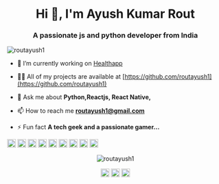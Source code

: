 <h1 align="center">Hi 👋, I'm Ayush Kumar Rout</h1>
<h3 align="center">A passionate js and python developer from India</h3>
<p align="left"> <img src="https://komarev.com/ghpvc/?username=routayush1" alt="routayush1" /> </p>

- 🔭 I’m currently working on [Healthapp](https://github.com/gauravdh9/healthapp)

- 👨‍💻 All of my projects are available at [https://github.com/routayush1](https://github.com/routayush1)

- 💬 Ask me about **Python,Reactjs, React Native,**

- 📫 How to reach me **routayush1@gmail.com**

- ⚡ Fun fact **A tech geek and a passionate gamer...**

<p align="left"><img src="https://konpa.github.io/devicon/devicon.git/icons/react/react-original-wordmark.svg" alt="react" width="20" height="20"/> <img src="https://konpa.github.io/devicon/devicon.git/icons/css3/css3-original-wordmark.svg" alt="css3" width="20" height="20"/> <img src="https://konpa.github.io/devicon/devicon.git/icons/django/django-original.svg" alt="django" width="20" height="20"/> <img src="https://konpa.github.io/devicon/devicon.git/icons/html5/html5-original-wordmark.svg" alt="html5" width="20" height="20"/> <img src="https://konpa.github.io/devicon/devicon.git/icons/javascript/javascript-original.svg" alt="javascript" width="20" height="20"/> <img src="https://konpa.github.io/devicon/devicon.git/icons/mongodb/mongodb-original-wordmark.svg" alt="mongodb" width="20" height="20"/> <img src="https://konpa.github.io/devicon/devicon.git/icons/mysql/mysql-original-wordmark.svg" alt="mysql" width="20" height="20"/> <img src="https://konpa.github.io/devicon/devicon.git/icons/nodejs/nodejs-original-wordmark.svg" alt="nodejs" width="20" height="20"/> <img src="https://konpa.github.io/devicon/devicon.git/icons/python/python-original-wordmark.svg" alt="python" width="20" height="20"/></p><p align="center"> <img src="https://github-readme-stats.vercel.app/api?username=routayush1&show_icons=true" alt="routayush1" /> </p>

<p align="center">
<a href="https://twitter.com/AyushRout7" target="blank"><img align="center" src="https://cdn.jsdelivr.net/npm/simple-icons@3.0.1/icons/twitter.svg" alt="AyushRout07" height="20" width="20" /></a>
<a href="https://linkedin.com/in/ayushrout" target="blank"><img align="center" src="https://cdn.jsdelivr.net/npm/simple-icons@3.0.1/icons/linkedin.svg" alt="ayushrout" height="20" width="20" /></a>
<a href="https://instagram.com/they_call_me_ayush" target="blank"><img align="center" src="https://cdn.jsdelivr.net/npm/simple-icons@3.0.1/icons/instagram.svg" alt="they_call_me_ayush" height="20" width="20" /></a>
</p>

